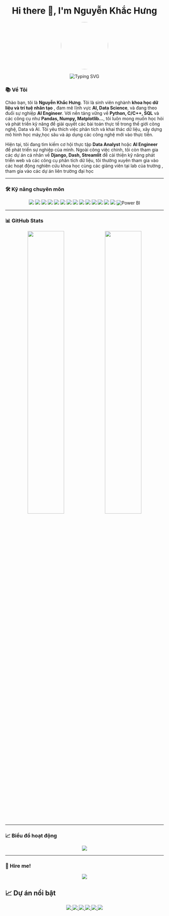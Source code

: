 <h1 align="center">Hi there 👋, I'm Nguyễn Khắc Hưng</h1>

<p align="center">
  <!-- 👉 Thay link avatar bên dưới bằng ảnh GIF của anh -->
  <img src="https://i.imgur.com/TpYuBS7.gif" width="150" height="150" style="border-radius: 50%;" />
</p>

<p align="center">
  <img src="https://readme-typing-svg.herokuapp.com?font=Fira+Code&size=22&duration=3000&pause=1000&color=2F91E4&center=true&vCenter=true&width=600&lines=Chào+mừng+đến+GitHub+của+mình!;Mình+là+AI+Engineer;Data+Analyst;Data+Engineer;Python%2C+C%2FC%2B%2B%2C+SQL%2C+và+hơn+thế+nữa!" alt="Typing SVG" />
</p>

### 📚 **Về Tôi**

Chào bạn, tôi là **Nguyễn Khắc Hưng**. Tôi là sinh viên nghành **khoa học dữ liệu và trí tuệ nhân tạo** , đam mê lĩnh vực **AI, Data Science**, và đang theo đuổi sự nghiệp **AI Engineer**. Với nền tảng vững về **Python, C/C++, SQL** và các công cụ như **Pandas, Numpy, Matplotlib...**, tôi luôn mong muốn học hỏi và phát triển kỹ năng để giải quyết các bài toán thực tế trong thế giới công nghệ, Data và AI. Tôi yêu thích việc phân tích và khai thác dữ liệu, xây dựng mô hình học máy,học sâu và áp dụng các công nghệ mới vào thực tiễn. 

Hiện tại, tôi đang tìm kiếm cơ hội thực tập **Data Analyst** hoặc **AI Engineer** để phát triển sự nghiệp của mình. Ngoài công việc chính, tôi còn tham gia các dự án cá nhân về **Django, Dash, Streamlit** để cải thiện kỹ năng phát triển web và các công cụ phân tích dữ liệu, tôi thường xuyên tham gia vào các hoạt động nghiên cứu khoa học cùng các giảng viên tại lab của trường , tham gia vào các dự án liên trường đại học

---


### 🛠️ Kỹ năng chuyên môn

<p align="center">
  <img src="https://img.shields.io/badge/Python-3776AB?style=for-the-badge&logo=python&logoColor=white"/>
  <img src="https://img.shields.io/badge/C/C++-00599C?style=for-the-badge&logo=c%2B%2B&logoColor=white"/>
  <img src="https://img.shields.io/badge/SQL-025E8C?style=for-the-badge&logo=postgresql&logoColor=white"/>
  <img src="https://img.shields.io/badge/Pandas-150458?style=for-the-badge&logo=pandas&logoColor=white"/>
  <img src="https://img.shields.io/badge/Numpy-013243?style=for-the-badge&logo=numpy&logoColor=white"/>
  <img src="https://img.shields.io/badge/Matplotlib-11557C?style=for-the-badge&logo=plotly&logoColor=white"/>
  <img src="https://img.shields.io/badge/Seaborn-2E3A59?style=for-the-badge&logo=python&logoColor=white"/>
  <img src="https://img.shields.io/badge/Plotly-3F4F75?style=for-the-badge&logo=plotly&logoColor=white"/>
  <img src="https://img.shields.io/badge/Scikit--learn-F7931E?style=for-the-badge&logo=scikitlearn&logoColor=white"/>
  <img src="https://img.shields.io/badge/Dash-00ADB5?style=for-the-badge&logo=python&logoColor=white"/>
  <img src="https://img.shields.io/badge/Streamlit-FF4B4B?style=for-the-badge&logo=streamlit&logoColor=white"/>
  <img src="https://img.shields.io/badge/Django-092E20?style=for-the-badge&logo=django&logoColor=white"/>
  <img src="https://img.shields.io/badge/Pygame-000000?style=for-the-badge&logo=python&logoColor=white"/>
  <img src="https://img.shields.io/badge/PostgreSQL-4169E1?style=for-the-badge&logo=postgresql&logoColor=white"/>
  <img src="https://img.shields.io/badge/Power%20BI-F2C811?style=for-the-badge&logo=powerbi&logoColor=black" alt="Power BI"/>

</p>

---

### 📊 GitHub Stats

<p align="center">
  <img src="https://github-readme-stats.vercel.app/api?username=HungNguyenKhac2005&show_icons=true&theme=radical&hide_border=true" width="48%" />
  <img src="https://github-readme-streak-stats.herokuapp.com?user=hunghocgioi&theme=radical&hide_border=true" width="48%" />
</p>

---

### 📈 Biểu đồ hoạt động

<p align="center">
  <img src="https://github-readme-activity-graph.vercel.app/graph?username=hunghocgioi&theme=react-dark&hide_border=true&area=true" />
</p>

---

### 💼 Hire me!

<p align="center">
  <a href="https://drive.google.com/drive/folders/1ytKPDg-L2k-95AUDHsOIhLuR7CVZgzm-" target="_blank">
    <img src="https://img.shields.io/badge/Hire%20Me-Portfolio-informational?style=for-the-badge&logo=linkedin&logoColor=white&color=0A66C2" />
  </a>
</p>

## 📈 Dự án nổi bật

<div align="center">
  <a href="https://github.com/HungNguyenKhac2005/Computer-sales-data-analysis">
    <img src="https://github-readme-stats.vercel.app/api/pin/?username=HungNguyenKhac2005&repo=Computer-sales-data-analysis&theme=tokyonight&hide_border=true" />
  </a>
  <a href="https://github.com/HungNguyenKhac2005/Phones-sales-data-analyst">
    <img src="https://github-readme-stats.vercel.app/api/pin/?username=HungNguyenKhac2005&repo=Phones-sales-data-analyst&theme=radical&hide_border=true" />
  </a>
  <a href="https://github.com/HungNguyenKhac2005/Analyze-amazon-sales-data">
    <img src="https://github-readme-stats.vercel.app/api/pin/?username=HungNguyenKhac2005&repo=Analyze-amazon-sales-data&theme=tokyonight&hide_border=true" />
  </a>
  <a href="https://github.com/HungNguyenKhac2005/Predictive-classification-model-for-people-with-diabetes">
    <img src="https://github-readme-stats.vercel.app/api/pin/?username=HungNguyenKhac2005&repo=Predictive-classification-model-for-people-with-diabetes&theme=radical&hide_border=true" />
  </a>
  <a href="https://github.com/HungNguyenKhac2005/match-win-percentage-prediction-model">
    <img src="https://github-readme-stats.vercel.app/api/pin/?username=HungNguyenKhac2005&repo=match-win-percentage-prediction-model&theme=radical&hide_border=true" />
  </a>
  <a href="https://github.com/HungNguyenKhac2005/Power-BI-Dashboard-Projects">
    <img src="https://github-readme-stats.vercel.app/api/pin/?username=HungNguyenKhac2005&repo=Power-BI-Dashboard-Projects&theme=radical&hide_border=true" />
  </a>
</div>



